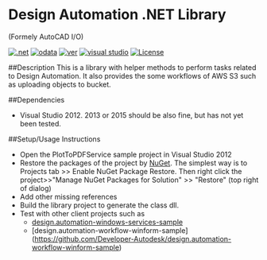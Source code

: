 Design Automation .NET Library
========================
(Formely AutoCAD I/O)

[![.net](https://img.shields.io/badge/.net-4.5-green.svg)](http://www.microsoft.com/en-us/download/details.aspx?id=30653)
[![odata](https://img.shields.io/badge/odata-4.0-yellow.svg)](http://www.odata.org/documentation/)
[![ver](https://img.shields.io/badge/Design%20Automation%20API-2.0-blue.svg)](https://developer.autodesk.com/api/autocadio/v2/)
[![visual studio](https://img.shields.io/badge/Visual%20Studio-2012%7C2013-brightgreen.svg)](https://www.visualstudio.com/)
[![License](http://img.shields.io/:license-mit-red.svg)](http://opensource.org/licenses/MIT)

##Description
This is a library with helper methods to perform tasks related to Design Automation. It also provides the some workflows of AWS S3 such as uploading objects to bucket.

##Dependencies
* Visual Studio 2012. 2013 or 2015 should be also fine, but has not yet been tested.

##Setup/Usage Instructions
* Open the PlotToPDFService sample project in Visual Studio 2012
* Restore the packages of the project by [NuGet](https://www.nuget.org/). The simplest way is to Projects tab >> Enable NuGet Package Restore. Then right click the project>>"Manage NuGet Packages for Solution" >> "Restore" (top right of dialog)
* Add other missing references
* Build the library project to generate the class dll.
* Test with other client projects such as 
  * [design.automation-windows-services-sample](https://github.com/Developer-Autodesk/design.automation-windows-services-sample)
  * [design.automation-workflow-winform-sample] (https://github.com/Developer-Autodesk/design.automation-workflow-winform-sample)
  
